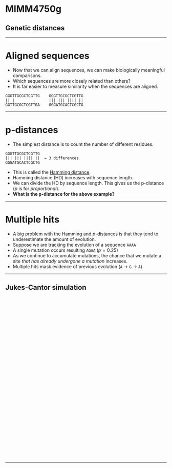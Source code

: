 # MIMM4750g
## Genetic distances

---

# Aligned sequences

* Now that we can align sequences, we can make biologically meaningful comparisons.
* Which sequences are more closely related than others?
* It is far easier to measure similarity when the sequences are aligned.
```
GGGTTGCGCTCGTTG    GGGTTGCGCTCGTTG
|| |        |      ||| ||| |||| ||
GGTTGCGCTCGTTGA    GGGATGCACTCGCTG
```

---

# p-distances

* The simplest distance is to count the number of different residues.
```
GGGTTGCGCTCGTTG
||| ||| |||| ||  = 3 differences
GGGATGCACTCGCTG
```
* This is called the [Hamming distance](https://en.wikipedia.org/wiki/Hamming_distance).
* Hamming distance (HD) increases with sequence length.  
* We can divide the HD by sequence length.  This gives us the p-distance (*p* is for *proportional*).
* **What is the p-distance for the above example?**

---

# Multiple hits

* A big problem with the Hamming and *p*-distances is that they tend to  underestimate the amount of evolution.
* Suppose we are tracking the evolution of a sequence `AAAA`
* A single mutation occurs resulting `AGAA` ($p=0.25$)
* As we continue to accumulate mutations, the chance that we mutate a site *that has already undergone a mutation* increases.
* Multiple hits mask evidence of previous evolution (`A` $\rightarrow$ `G` $\rightarrow$ `A`).

---


<section data-state="jukes-slide">
    <h1>Jukes-Cantor simulation</h1>
    <center>
    <div id="jukes" class="fig-container"
         data-fig-id="fig-jukes"
         data-file="/include/jukes-cantor.html"
         style="height:500px">
    </div>
    <div></div>
    </center>
</section>

---


